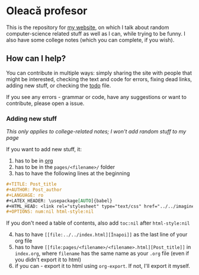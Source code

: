 # Oleacă profesor
This is the repository for [my website](babinion.xyz), on which I talk about random computer-science related stuff as well as I can, while trying to be funny. I also have some college notes (which you can complete, if you wish).

## How can I help?
You can contribute in multiple ways: simply sharing the site with people that might be interested, checking the text and code for errors, fixing dead links, adding new stuff, or checking the [todo](todos.md) file.

If you see any errors - grammar or code, have any suggestions or want to contribute, please open a issue.

### Adding new stuff
*This only applies to college-related notes; I won't add random stuff to my page*

If you want to add new stuff, it:
1. has to be in [org](orgmode.org/)
2. has to be in the `pages/<filename>/` folder
3. has to have the following lines at the beginning
``` org
#+TITLE: Post_title
#+AUTHOR: Post_author
#+LANGUAGE: ro
#+LATEX_HEADER: \usepackage[AUTO]{babel}
#+HTML_HEAD: <link rel="stylesheet" type="text/css" href="../../imagine.css" />
#+OPTIONS: num:nil html-style:nil
```
If you don't need a table of contents, also add `toc:nil` after `html-style:nil`

4. has to have `[[file:../../index.html][Înapoi]]` as the last line of your org file
5. has to have `[[file:pages/<filename>/<filename>.html][Post_title]]` in `index.org`, where `filename` has the same name as your `.org` file (even if you didn't export it to html)
6. if you can - export it to html using `org-export`. If not, I'll export it myself.

